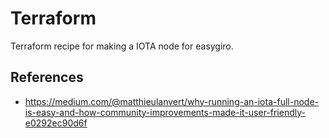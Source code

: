 # Terraform

Terraform recipe for making a IOTA node for easygiro.

## References 

* https://medium.com/@matthieulanvert/why-running-an-iota-full-node-is-easy-and-how-community-improvements-made-it-user-friendly-e0292ec90d6f

 
